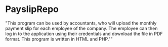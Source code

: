 # PayslipRepo
"This program can be used by accountants, who will upload the monthly payment slip for each employee of the company. The employee can then log in to the application using their credentials and download the file in PDF format. 
This program is written in HTML and PHP.""
